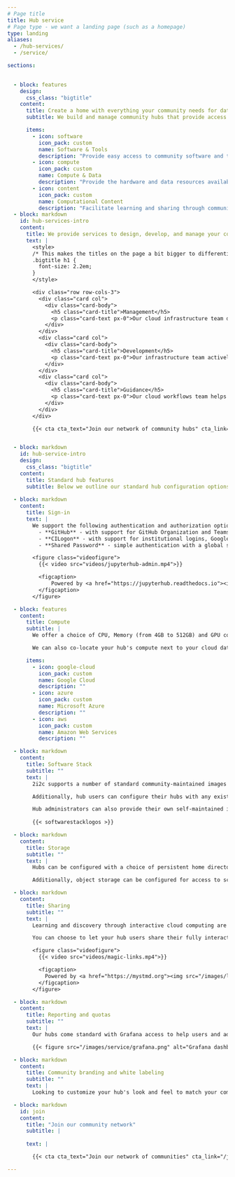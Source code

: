 ```yaml
---
# Page title
title: Hub service
# Page type - we want a landing page (such as a homepage)
type: landing
aliases:
  - /hub-services/
  - /service/

sections:
  

  - block: features
    design:
      css_class: "bigtitle"
    content:
      title: Create a home with everything your community needs for data-driven discovery
      subtitle: We build and manage community hubs that provide access to all the tools needed to do their work, enabled with open infrastructure that ensures your [Right to Replicate](./right-to-replicate/).

      items:
        - icon: software
          icon_pack: custom
          name: Software & Tools
          description: "Provide easy access to community software and tools."
        - icon: compute
          icon_pack: custom
          name: Compute & Data
          description: "Provide the hardware and data resources available to your community."
        - icon: content
          icon_pack: custom
          name: Computational Content
          description: "Facilitate learning and sharing through community documentation."
  - block: markdown
    id: hub-services-intro
    content:
      title: We provide services to design, develop, and manage your community hub.
      text: |
        <style>
        /* This makes the titles on the page a bit bigger to differentiate section titles */
        .bigtitle h1 {
          font-size: 2.2em;
        }
        </style>

        <div class="row row-cols-3">
          <div class="card col">
            <div class="card-body">
              <h5 class="card-title">Management</h5>
              <p class="card-text px-0">Our cloud infrastructure team deploys and manages your hub infrastructure so that you can focus on your work.</p>
            </div>
          </div>
          <div class="card col">
            <div class="card-body">
              <h5 class="card-title">Development</h5>
              <p class="card-text px-0">Our infrastructure team actively contributes to the open source community, ensuring our hubs, and your service, always benefit from the latest developments.</p>
            </div>
          </div>
          <div class="card col">
            <div class="card-body">
              <h5 class="card-title">Guidance</h5>
              <p class="card-text px-0">Our cloud workflows team helps community leaders and their users learn how to make the most of your hub for impact.</p>
            </div>
          </div>
        </div>

        {{< cta cta_text="Join our network of community hubs" cta_link="/join" cta_new_tab="false" >}}


  - block: markdown
    id: hub-service-intro
    design:
      css_class: "bigtitle"
    content:
      title: Standard hub features
      subtitle: Below we outline our standard hub configuration options, which can be usually be **deployed in 1 day or less**. Should your community require a more customized approach, don't hesitate to [contact us](../join/_index.md) to discuss your specific requirements.
                
  - block: markdown
    content:
      title: Sign-in
      text: |
        We support the following authentication and authorization options:
          - **GitHub** - with support for GitHub Organization and Teams
          - **CILogon** - with support for institutional logins, Google Auth, Microsoft, and ORCID
          - **Shared Password** - simple authentication with a global shared password, ideal for workshops and webinar

        <figure class="videofigure">
          {{< video src="videos/jupyterhub-admin.mp4">}}

          <figcaption>
              Powered by <a href="https://jupyterhub.readthedocs.io"><img src="/images/logos/project/jupyterhub.svg" /></a>
          </figcaption>
        </figure>      

  - block: features
    content:
      title: Compute
      subtitle: | 
        We offer a choice of CPU, Memory (from 4GB to 512GB) and GPU configurations for all types of workloads, with added support for Dask Gateway for task parallelization. 

        We can also co-locate your hub's compute next to your cloud data to improve performance and costs, with AWS and Google Cloud Platform supported out-of-the-box, and Azure configurations available on request.

      items:
        - icon: google-cloud
          icon_pack: custom
          name: Google Cloud
          description: ""
        - icon: azure 
          icon_pack: custom
          name: Microsoft Azure
          description: ""
        - icon: aws
          icon_pack: custom 
          name: Amazon Web Services
          description: ""

  - block: markdown
    content:
      title: Software Stack
      subtitle: ""
      text: |
        2i2c supports a number of standard community-maintained images for research and education including Pangeo Notebook, SciPy, Julia, and Rocker with RStudio.

        Additionally, hub users can configure their hubs with any existing pre-built image hosted on [Docker Hub](https://hub.docker.com/) or [quay.io](https://quay.io).

        Hub administrators can also provide their own self-maintained images, should they wish to do so.
        
        {{< softwarestacklogos >}}

  - block: markdown
    content:
      title: Storage
      subtitle: ""
      text: |
        Hubs can be configured with a choice of persistent home directories and different levels of read-write permissions (admins only, or everyone).

        Additionally, object storage can be configured for access to scratch, persistent, or pre-existing buckets, as needed.

  - block: markdown
    content:
      title: Sharing
      subtitle: ""
      text: |
        Learning and discovery through interactive cloud computing are more powerful when shared.

        You can choose to let your hub users share their fully interactive projects through ephemeral hubs generated on the fly, giving others the opportunity to experience their work in full by simply clicking on a shared link.

        <figure class="videofigure">
          {{< video src="videos/magic-links.mp4">}}

          <figcaption>
            Powered by <a href="https://mystmd.org"><img src="/images/logos/project/myst.svg" /></a> and <a href="https://jupyterhub.readthedocs.io"><img src="/images/logos/project/jupyterhub.svg" /></a>. Example from <a href="https://www.biorxiv.org/content/10.1101/2024.01.25.577295v4">the Spyglass toolbox paper</a>.
          </figcaption>
        </figure>              

  - block: markdown
    content:
      title: Reporting and quotas
      subtitle: ""
      text: |
        Our hubs come standard with Grafana access to help users and administrators keep an eye on their usage and cost analytics, which together with configurable storage quotas help ensure that cost overruns and unexpected bill shocks are a thing of the past.

        {{< figure src="/images/service/grafana.png" alt="Grafana dashboard">}}

  - block: markdown
    content:
      title: Community branding and white labeling
      subtitle: ""
      text: |
        Looking to customize your hub's look and feel to match your community? We can give your hub a unique look to match your message and mission, with a customizable landing page, branding, and announcements area.

  - block: markdown
    id: join
    content:
      title: "Join our community network"
      subtitle: |
        
      text: |

        {{< cta cta_text="Join our network of communities" cta_link="/join" cta_new_tab="false" >}}

---
```


